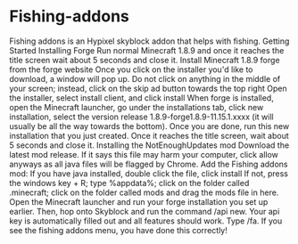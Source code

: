 # Fishing-addons
Fishing addons is an Hypixel skyblock addon that helps with fishing.
Getting Started
Installing Forge
Run normal Minecraft 1.8.9 and once it reaches the title screen wait about 5 seconds and close it.
Install Minecraft 1.8.9 forge from the forge website
Once you click on the installer you'd like to download, a window will pop up. Do not click on anything in the middle of your screen; instead, click on the skip ad button towards the top right
Open the installer, select install client, and click install
When forge is installed, open the Minecraft launcher, go under the installations tab, click new installation, select the version release 1.8.9-forge1.8.9-11.15.1.xxxx (it will usually be all the way towards the bottom).
Once you are done, run this new installation that you just created. Once it reaches the title screen, wait about 5 seconds and close it.
Installing the NotEnoughUpdates mod
Download the latest mod release. If it says this file may harm your computer, click allow anyways as all java files will be flagged by Chrome.
Add the Fishing addons mod:
If you have java installed, double click the file, click install
If not, press the windows key + R; type %appdata%; click on the folder called .minecraft; click on the folder called mods and drag the mods file in here.
Open the Minecraft launcher and run your forge installation you set up earlier.
Then, hop onto Skyblock and run the command /api new. Your api key is automatically filled out and all features should work.
Type /fa. If you see the fishing addons menu, you have done this correctly!

